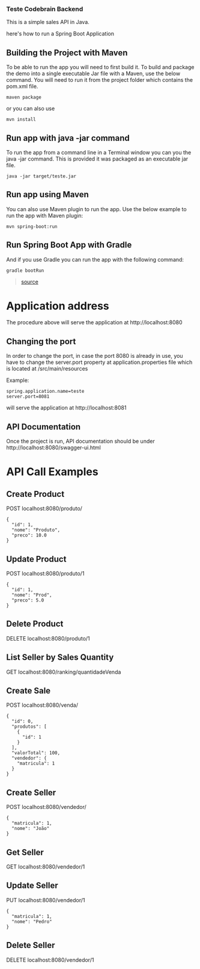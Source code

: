 ### Teste Codebrain Backend
This is a simple sales API in Java.

here's how to run a Spring Boot Application

## Building the Project with Maven
To be able to run the app you will need to first build it. To build and package the demo into a single executable Jar file with a Maven, use the below command. You will need to run it from the project folder which contains the pom.xml file.

```maven package```

or you can also use

```mvn install```

## Run app with java -jar command
To run the app from a command line in a Terminal window you can you the java -jar command. This is provided it was packaged as an executable jar file.

```java -jar target/teste.jar```

## Run app using Maven
You can also use Maven plugin to run the app. Use the below example to run the app with Maven plugin:

```mvn spring-boot:run```

## Run Spring Boot App with Gradle
And if you use Gradle you can run the app with the following command:

```gradle bootRun```

> [source](https://www.appsdeveloperblog.com/run-spring-boot-app-from-a-command-line/)

# Application address
The procedure above will serve the application at http://localhost:8080

## Changing the port
In order to change the port, in case the port 8080 is already in use, you have to change the server.port property at application.properties file
which is located at /src/main/resources

Example:

```
spring.application.name=teste
server.port=8081
```

will serve the application at http://localhost:8081

## API Documentation
Once the project is run, API documentation should be under http://localhost:8080/swagger-ui.html

# API Call Examples
## Create Product

POST localhost:8080/produto/
```
{
  "id": 1,
  "nome": "Produto",
  "preco": 10.0
}
```

## Update Product
POST localhost:8080/produto/1
```
{
  "id": 1,
  "nome": "Prod",
  "preco": 5.0
}
```

## Delete Product
DELETE localhost:8080/produto/1

## List Seller by Sales Quantity
GET localhost:8080/ranking/quantidadeVenda

## Create Sale
POST localhost:8080/venda/
```
{
  "id": 0,
  "produtos": [
    {
      "id": 1
    }
  ],
  "valorTotal": 100,
  "vendedor": {
    "matricula": 1
  }
}
```

## Create Seller
POST localhost:8080/vendedor/
```
{
  "matricula": 1,
  "nome": "João"
}
```

## Get Seller
GET localhost:8080/vendedor/1

## Update Seller
PUT localhost:8080/vendedor/1
```
{
  "matricula": 1,
  "nome": "Pedro"
}
```

## Delete Seller
DELETE localhost:8080/vendedor/1
